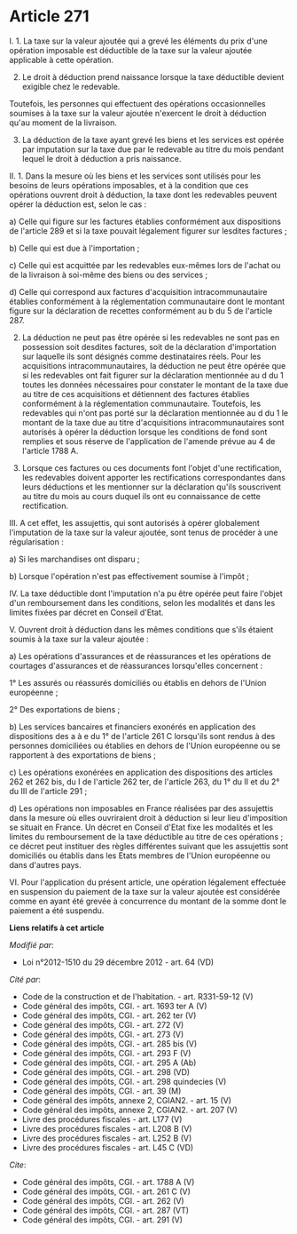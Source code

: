 # Article 271

I. 1. La taxe sur la valeur ajoutée qui a grevé les éléments du prix d'une opération imposable est déductible de la taxe sur
la valeur ajoutée applicable à cette opération. 

2. Le droit à déduction prend naissance lorsque la taxe déductible devient exigible chez le redevable. 

Toutefois, les personnes qui effectuent des opérations occasionnelles soumises à la taxe sur la valeur ajoutée n'exercent le
droit à déduction qu'au moment de la livraison. 

3. La déduction de la taxe ayant grevé les biens et les services est opérée par imputation sur la taxe due par le redevable
au titre du mois pendant lequel le droit à déduction a pris naissance. 

II. 1. Dans la mesure où les biens et les services sont utilisés pour les besoins de leurs opérations imposables, et à la
condition que ces opérations ouvrent droit à déduction, la taxe dont les redevables peuvent opérer la déduction est, selon le
cas : 

a) Celle qui figure sur les factures établies conformément aux dispositions de l'article 289 et si la taxe pouvait légalement
figurer sur lesdites factures ; 

b) Celle qui est due à l'importation ; 

c) Celle qui est acquittée par les redevables eux-mêmes lors de l'achat ou de la livraison à soi-même des biens ou des
services ; 

d) Celle qui correspond aux factures d'acquisition intracommunautaire établies conformément à la réglementation communautaire
dont le montant figure sur la déclaration de recettes conformément au b du 5 de l'article 287.

2. La déduction ne peut pas être opérée si les redevables ne sont pas en possession soit desdites factures, soit de la
déclaration d'importation sur laquelle ils sont désignés comme destinataires réels. Pour les acquisitions
intracommunautaires, la déduction ne peut être opérée que si les redevables ont fait figurer sur la déclaration mentionnée au
d du 1 toutes les données nécessaires pour constater le montant de la taxe due au titre de ces acquisitions et détiennent des
factures établies conformément à la réglementation communautaire. Toutefois, les redevables qui n'ont pas porté sur la
déclaration mentionnée au d du 1 le montant de la taxe due au titre d'acquisitions intracommunautaires sont autorisés à
opérer la déduction lorsque les conditions de fond sont remplies et sous réserve de l'application de l'amende prévue au 4 de
l'article 1788 A. 

3. Lorsque ces factures ou ces documents font l'objet d'une rectification, les redevables doivent apporter les rectifications
correspondantes dans leurs déductions et les mentionner sur la déclaration qu'ils souscrivent au titre du mois au cours
duquel ils ont eu connaissance de cette rectification. 

III. A cet effet, les assujettis, qui sont autorisés à opérer globalement l'imputation de la taxe sur la valeur ajoutée, sont
tenus de procéder à une régularisation : 

a) Si les marchandises ont disparu ; 

b) Lorsque l'opération n'est pas effectivement soumise à l'impôt ; 

IV. La taxe déductible dont l'imputation n'a pu être opérée peut faire l'objet d'un remboursement dans les conditions, selon
les modalités et dans les limites fixées par décret en Conseil d'Etat. 

V. Ouvrent droit à déduction dans les mêmes conditions que s'ils étaient soumis à la taxe sur la valeur ajoutée : 

a) Les opérations d'assurances et de réassurances et les opérations de courtages d'assurances et de réassurances lorsqu'elles
concernent : 

1° Les assurés ou réassurés domiciliés ou établis en dehors de l'Union européenne ; 

2° Des exportations de biens ; 

b) Les services bancaires et financiers exonérés en application des dispositions des a à e du 1° de l'article 261 C
lorsqu'ils sont rendus à des personnes domiciliées ou établies en dehors de l'Union européenne ou se rapportent à des
exportations de biens ; 

c) Les opérations exonérées en application des dispositions des articles 262 et 262 bis, du I de l'article 262 ter, de
l'article 263, du 1° du II et du 2° du III de l'article 291 ; 

d) Les opérations non imposables en France réalisées par des assujettis dans la mesure où elles ouvriraient droit à déduction
si leur lieu d'imposition se situait en France. Un décret en Conseil d'Etat fixe les modalités et les limites du
remboursement de la taxe déductible au titre de ces opérations ; ce décret peut instituer des règles différentes suivant que
les assujettis sont domiciliés ou établis dans les Etats membres de l'Union européenne ou dans d'autres pays. 

VI. Pour l'application du présent article, une opération légalement effectuée en suspension du paiement de la taxe sur la
valeur ajoutée est considérée comme en ayant été grevée à concurrence du montant de la somme dont le paiement a été suspendu.

**Liens relatifs à cet article**

_Modifié par_:

  - Loi n°2012-1510 du 29 décembre 2012 - art. 64 (VD)

_Cité par_:

  - Code de la construction et de l'habitation. - art. R331-59-12 (V)
  - Code général des impôts, CGI. - art. 1693 ter A (V)
  - Code général des impôts, CGI. - art. 262 ter (V)
  - Code général des impôts, CGI. - art. 272 (V)
  - Code général des impôts, CGI. - art. 273 (V)
  - Code général des impôts, CGI. - art. 285 bis (V)
  - Code général des impôts, CGI. - art. 293 F (V)
  - Code général des impôts, CGI. - art. 295 A (Ab)
  - Code général des impôts, CGI. - art. 298 (VD)
  - Code général des impôts, CGI. - art. 298 quindecies (V)
  - Code général des impôts, CGI. - art. 39 (M)
  - Code général des impôts, annexe 2, CGIAN2. - art. 15 (V)
  - Code général des impôts, annexe 2, CGIAN2. - art. 207 (V)
  - Livre des procédures fiscales - art. L177 (V)
  - Livre des procédures fiscales - art. L208 B (V)
  - Livre des procédures fiscales - art. L252 B (V)
  - Livre des procédures fiscales - art. L45 C (VD)

_Cite_:

  - Code général des impôts, CGI. - art. 1788 A (V)
  - Code général des impôts, CGI. - art. 261 C (V)
  - Code général des impôts, CGI. - art. 262 (V)
  - Code général des impôts, CGI. - art. 287 (VT)
  - Code général des impôts, CGI. - art. 291 (V)
